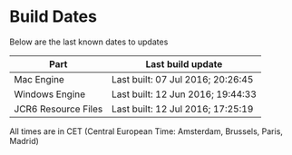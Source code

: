 # Build Dates

Below are the last known dates to updates

Part | Last build update
-----|-----
Mac Engine | Last built: 07 Jul 2016; 20:26:45
Windows Engine | Last built: 12 Jun 2016; 19:44:33
JCR6 Resource Files | Last built: 12 Jul 2016; 17:25:19
All times are in CET (Central European Time: Amsterdam, Brussels, Paris, Madrid)



